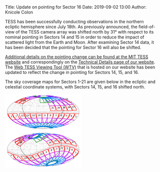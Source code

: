 Title: Update on pointing for Sector 16
Date: 2019-09-02 13:00
Author: Knicole Colon

TESS has been successfully conducting observations in the northern ecliptic hemisphere since July 18th. As previously announced, the field-of-view of the TESS camera array was shifted north by 31° with respect to its nominal pointing in Sectors 14 and 15 in order to reduce the impact of scattered light from the Earth and Moon. After examining Sector 14 data, it has been decided that the pointing for Sector 16 will also be shifted.

[Additional details on the pointing change can be found at the MIT TESS website](https://tess.mit.edu/observations/) and correspondingly on the [Technical Details page of our website](https://heasarc.gsfc.nasa.gov/docs/tess/observing-technical.html). The [Web TESS Viewing Tool (WTV)](https://heasarc.gsfc.nasa.gov/cgi-bin/tess/webtess/wtv.py) that is hosted on our website has been updated to reflect the change in pointing for Sectors 14, 15, and 16.

The sky coverage maps for Sectors 1-21 are given below in the ecliptic and celestial coordinate systems, with Sectors 14, 15, and 16 shifted north.

<img class="img-responsive" style="max-width:50%;" src="images/news/PM_ecl_S1-21_16up.png">
<img class="img-responsive" style="max-width:50%;" src="images/news/PM_cel_S1-21_16up.png">
